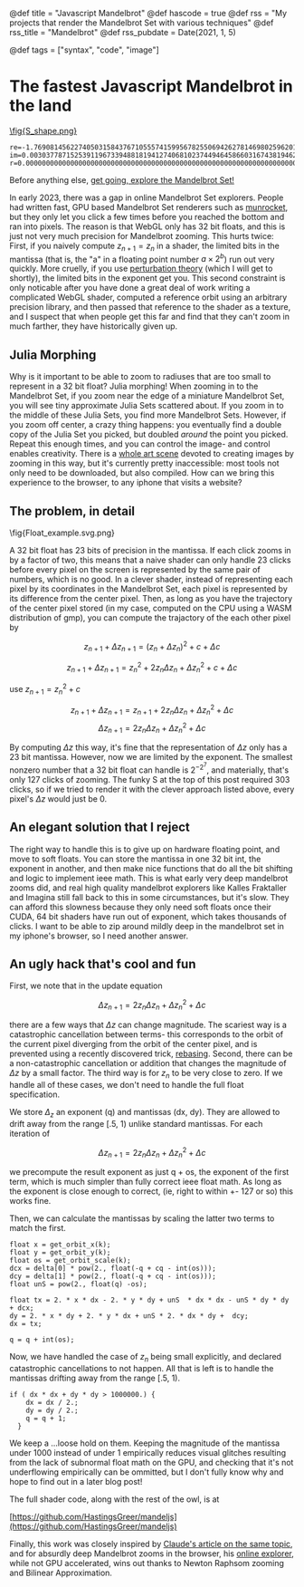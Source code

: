 
@def title = "Javascript Mandelbrot"
@def hascode = true
@def rss = "My projects that render the Mandelbrot Set with various techniques"
@def rss_title = "Mandelbrot"
@def rss_pubdate = Date(2021, 1, 5)

@def tags = ["syntax", "code", "image"]

# The fastest Javascript Mandelbrot in the land

[\fig{S_shape.png}](https://hastingsgreer.github.io/mandeljs/?;re=-1.76908145622740503158437671055574159956782550694262781469802596201397106425666554420093748345592145250;im=0.003037787152539119673394881819412740681023744946458660316743819462018920571341488787781769620915429870;r=0.000000000000000000000000000000000000000000000000000000000000000000000000000000000000000000061363668309;iterations=30000)
```
re=-1.7690814562274050315843767105557415995678255069426278146980259620139710642566655442009374834559214525490298159;
im=0.00303778715253911967339488181941274068102374494645866031674381946201892057134148878778176962091542987845068523;
r=0.00000000000000000000000000000000000000000000000000000000000000000000000000000000000000000006136366831622158191
```



Before anything else, 
[get going, explore the Mandelbrot Set!](https://hastingsgreer.github.io/mandeljs)

In early 2023, there was a gap in online Mandelbrot Set explorers. People had written fast, GPU based Mandelbrot Set renderers such as [munrocket](https://deep-mandelbrot.js.org/), but they only let you click a few times before you reached the bottom and ran into pixels. The
reason is that WebGL only has 32 bit floats, and this is just not very much precision for Mandelbrot zooming. This hurts twice: First, if you naively compute $z_{n + 1} = z_n$ in a shader, the limited bits in the mantissa (that is, the "a" in a floating point number $a \times 2^{b}$) run out very quickly. More cruelly, if you use [perturbation theory](http://www.science.eclipse.co.uk/sft_maths.pdf)
(which I will get to shortly), the limited bits in the exponent get you. This second constraint is only noticable after you have done a great deal of work writing a complicated WebGL shader, computed a reference orbit using an arbitrary precision library, and then passed that reference to the shader as a texture, and I suspect that when people get this far and find that they can't zoom in much farther, they have historically given up.

## Julia Morphing

Why is it important to be able to zoom to radiuses that are too small to represent in a 32 bit float? Julia morphing! When zooming in to the Mandelbrot Set, if you zoom near the edge of a miniature Mandelbrot Set, you will see tiny approximate Julia Sets scattered about. If you zoom in to the middle of these Julia Sets, you find more Mandelbrot Sets. However, if you zoom off center, a crazy thing happens: you eventually find a double copy of the Julia Set you picked, but doubled _around_ the point you picked. Repeat this enough times, and you can control the image- and control enables creativity. There is a [whole art scene](https://mathr.co.uk/web/m-artists.html#3rd-Order-Evolution) devoted to creating images by zooming in this way, but it's currently pretty inaccessible: most tools not only need to be downloaded, but also compiled. How can we bring this experience to the browser, to any iphone that visits a website?

## The problem, in detail

\fig{Float_example.svg.png}

A 32 bit float has 23 bits of precision in the mantissa. If each click zooms in by a factor of two, this means that a naive shader can only handle 23 clicks before every pixel on the screen is represented by the same pair of numbers, which is no good. In a clever shader, instead of representing each pixel by its coordinates in the Mandelbrot Set, each pixel is represented by its difference from the center pixel. Then, as long as you have the trajectory of the center pixel stored (in my case, computed on the CPU using a WASM distribution of gmp), you can compute the trajactory of the each other pixel by

$$z_{n + 1} + \Delta z_{n + 1} = (z_n + \Delta z_n)^2 + c + \Delta c$$


$$z_{n + 1} + \Delta z_{n + 1} = z_n^2 + 2 z_n \Delta z_n + \Delta z_n^2 + c + \Delta c$$

use $z_{n + 1} = z_n^2 + c$

$$z_{n + 1} + \Delta z_{n + 1} = z_{n + 1}  + 2 z_n \Delta z_n + \Delta z_n^2 + \Delta c$$
$$\Delta z_{n + 1} = 2 z_n \Delta z_n + \Delta z_n^2 + \Delta c$$

By computing $\Delta z$ this way, it's fine that the representation of $\Delta z$ only has a 23 bit mantissa. However, now we are limited  by the exponent. The smallest nonzero number that a 32 bit float can handle is $2^{-2^7}$, and materially, that's only 127 clicks of zooming. The funky S at the top of this post required 303 clicks, so if we tried to render it with the clever approach listed above, every pixel's $\Delta z$ would just be 0.

## An elegant solution that I reject

The right way to handle this is to give up on hardware floating point, and move to soft floats. You can store the mantissa in one 32 bit int, the exponent in another, and then make nice functions that do all the bit shifting and logic to implement ieee math. This is what early very deep mandelbrot zooms did, and real high quality mandelbrot explorers like Kalles Fraktaller and Imagina still fall back to this in some circumstances, but it's slow. They can afford this slowness because they only need soft floats once their CUDA, 64 bit shaders have run out of exponent, which takes thousands of clicks. I want to be able to zip around mildly deep in the mandelbrot set in my iphone's browser, so I need another answer.

## An ugly hack that's cool and fun

First, we note that in the update equation

$$\Delta z_{n + 1} = 2 z_n \Delta z_n + \Delta z_n^2 + \Delta c$$

there are a few ways that $\Delta z$ can change magnitude. The scariest way is a catastrophic cancellation between terms- this corresponds to the orbit of the current pixel diverging from the orbit of the center pixel, and is prevented using a recently discovered trick, [rebasing](https://fractalforums.org/fractal-mathematics-and-new-theories/28/another-solution-to-perturbation-glitches/4360/msg29835#msg29835). Second, there can be a non-catastrophic cancellation or addition that changes the magnitude of $\Delta z$ by a small factor. The third way is for $z_n$ to be very close to zero. If we handle all of these cases, we don't need to handle the full float specification. 

We store $\Delta_z$ an exponent (q) and mantissas (dx, dy). They are allowed to drift away from the range [.5, 1) unlike standard mantissas. For each iteration of 

$$\Delta z_{n + 1} = 2 z_n \Delta z_n + \Delta z_n^2 + \Delta c$$

we precompute the result exponent as just q + os, the exponent of the first term, which is much simpler than fully correct ieee float math. As long as the exponent is close enough to correct, (ie, right to within +- 127 or so) this works fine.

Then, we can calculate the mantissas by scaling the latter two terms to match the first. 

```
float x = get_orbit_x(k);
float y = get_orbit_y(k);
float os = get_orbit_scale(k);
dcx = delta[0] * pow(2., float(-q + cq - int(os)));
dcy = delta[1] * pow(2., float(-q + cq - int(os)));
float unS = pow(2., float(q) -os);

float tx = 2. * x * dx - 2. * y * dy + unS  * dx * dx - unS * dy * dy + dcx;
dy = 2. * x * dy + 2. * y * dx + unS * 2. * dx * dy +  dcy;
dx = tx;

q = q + int(os);
```

Now, we have handled the case of $z_n$ being small explicitly, and declared catastrophic cancellations to not happen. All that is left is to handle the mantissas drifting away from the range [.5, 1). 

```
if ( dx * dx + dy * dy > 1000000.) {
    dx = dx / 2.;
    dy = dy / 2.;
    q = q + 1;
  }
```

We keep a ...loose hold on them. Keeping the magnitude of the mantissa under 1000 instead of under 1 empirically reduces visual glitches resulting from the lack of subnormal float math on the GPU, and checking that it's not underflowing empirically can be ommitted, but I don't fully know why and hope to find out in a later blog post!

The full shader code, along with the rest of the owl, is at

[https://github.com/HastingsGreer/mandeljs](https://github.com/HastingsGreer/mandeljs)

Finally, this work was closely inspired by [Claude's article on the same topic](https://mathr.co.uk/blog/2021-05-14_deep_zoom_theory_and_practice.html#a2021-05-14_deep_zoom_theory_and_practice_rescaling), and for absurdly deep Mandelbrot zooms in the browser, his [online explorer](https://fraktaler.mathr.co.uk/live/latest/), while not GPU accelerated, wins out thanks to Newton Raphsom zooming and Bilinear Approximation.



